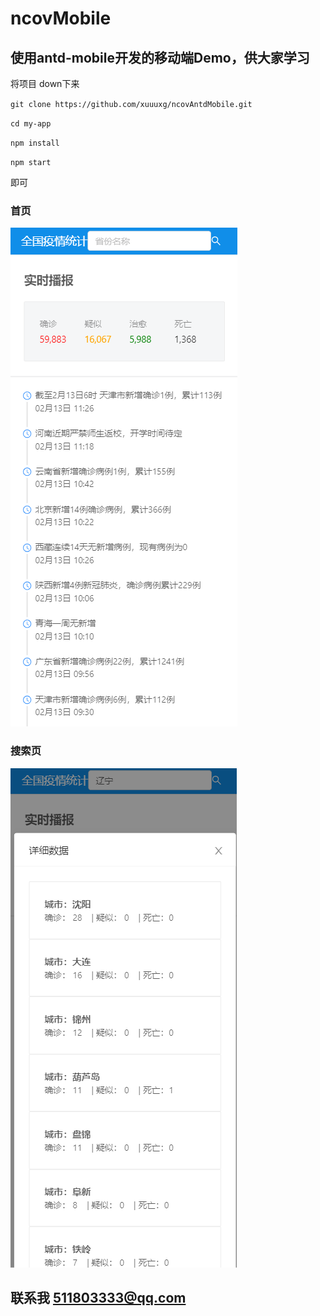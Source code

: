 # ncovMobile

## 使用antd-mobile开发的移动端Demo，供大家学习

将项目 down下来

` git clone https://github.com/xuuuxg/ncovAntdMobile.git `

` cd my-app `

` npm install `

` npm start `

即可

### 首页
![image](https://raw.githubusercontent.com/xuuuxg/ncovAntdMobile/master/my-app/src/image/home.png)

### 搜索页
![image](https://raw.githubusercontent.com/xuuuxg/ncovAntdMobile/master/my-app/src/image/searchModal.png)

## 联系我 511803333@qq.com